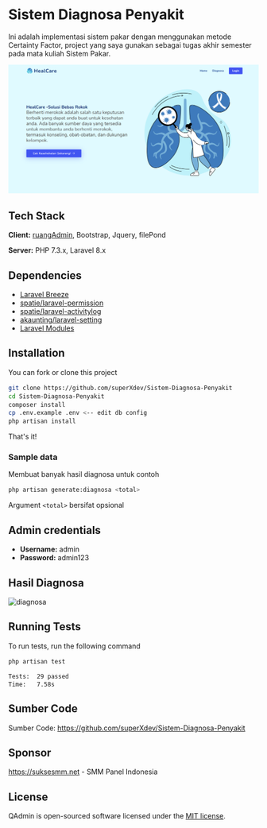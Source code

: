# Sistem Diagnosa Penyakit
Ini adalah implementasi sistem pakar dengan menggunakan metode Certainty Factor, project yang saya gunakan sebagai tugas akhir semester pada mata kuliah Sistem Pakar.

![App Screenshot](https://github.com/habijm/Healcare/blob/main/public/dist/img/screenshot/healcareee.png?raw=true)


## Tech Stack

**Client:** [ruangAdmin](https://github.com/indrijunanda/RuangAdmin), Bootstrap, Jquery, filePond

**Server:** PHP 7.3.x, Laravel 8.x

  
## Dependencies

- [Laravel Breeze](https://github.com/laravel/breeze)
- [spatie/laravel-permission](https://github.com/spatie/laravel-permission)
- [spatie/laravel-activitylog](https://github.com/spatie/laravel-activitylog)
- [akaunting/laravel-setting](https://github.com/akaunting/laravel-setting)
- [Laravel Modules](https://nwidart.com/laravel-modules/v1)

  
## Installation 

You can fork or clone this project

```sh
git clone https://github.com/superXdev/Sistem-Diagnosa-Penyakit
cd Sistem-Diagnosa-Penyakit
composer install
cp .env.example .env <-- edit db config
php artisan install
```
That's it!

### Sample data
Membuat banyak hasil diagnosa untuk contoh
```sh
php artisan generate:diagnosa <total>
```
Argument `<total>` bersifat opsional

## Admin credentials
- **Username:** admin
- **Password:** admin123

## Hasil Diagnosa
![diagnosa](https://github.com/superXdev/Sistem-Diagnosa-Penyakit/blob/main/public/dist/img/screenshot/diagnosa.png?raw=true)

## Running Tests

To run tests, run the following command

```
php artisan test
```

```
Tests:  29 passed
Time:   7.58s
```

## Sumber Code
Sumber Code: https://github.com/superXdev/Sistem-Diagnosa-Penyakit 

## Sponsor
https://suksesmm.net - SMM Panel Indonesia

## License

QAdmin is open-sourced software licensed under the [MIT license](https://opensource.org/licenses/MIT). 
